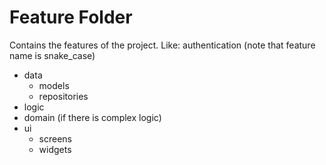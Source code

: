 # Feature Folder
Contains the features of the project.
Like:
authentication (note that feature name is snake_case)
- data
  - models
  - repositories
- logic
- domain (if there is complex logic)
- ui
  - screens
  - widgets

